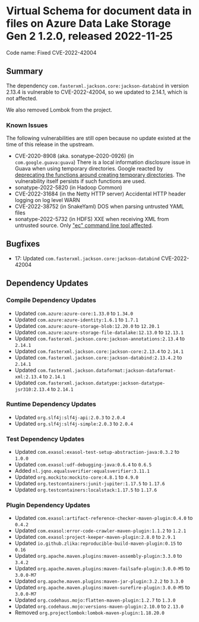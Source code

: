 # Virtual Schema for document data in files on Azure Data Lake Storage Gen 2 1.2.0, released 2022-11-25

Code name: Fixed CVE-2022-42004

## Summary

The dependency `com.fasterxml.jackson.core:jackson-databind` in version 2.13.4 is vulnerable to CVE-2022-42004, so we updated to 2.14.1, which is not affected.

We also removed Lombok from the project.

### Known Issues

The following vulnerabilities are still open because no update existed at the time of this release in the upstream.

* CVE-2020-8908 (aka. sonatype-2020-0926) (in `com.google.guava:guava`) There is a local information disclosure issue in Guava when using temporary directories. Google reacted by [deprecating the functions around creating temporary directories](https://github.com/google/guava/commit/fec0dbc4634006a6162cfd4d0d09c962073ddf40). The vulnerability itself persists if such functions are used.
* sonatype-2022-5820 (in Hadoop Common)
* CVE-2022-31684 (in the Netty HTTP server) Accidental HTTP header logging on log level WARN
* CVE-2022-38752 (in SnakeYaml) DOS when parsing untrusted YAML files
* sonatype-2022-5732 (in HDFS) XXE when receiving XML from untrusted source. Only ["ec" command line tool affected](https://issues.apache.org/jira/browse/HDFS-16766).

## Bugfixes

* 17: Updated `com.fasterxml.jackson.core:jackson-databind` CVE-2022-42004

## Dependency Updates

### Compile Dependency Updates

* Updated `com.azure:azure-core:1.33.0` to `1.34.0`
* Updated `com.azure:azure-identity:1.6.1` to `1.7.1`
* Updated `com.azure:azure-storage-blob:12.20.0` to `12.20.1`
* Updated `com.azure:azure-storage-file-datalake:12.13.0` to `12.13.1`
* Updated `com.fasterxml.jackson.core:jackson-annotations:2.13.4` to `2.14.1`
* Updated `com.fasterxml.jackson.core:jackson-core:2.13.4` to `2.14.1`
* Updated `com.fasterxml.jackson.core:jackson-databind:2.13.4.2` to `2.14.1`
* Updated `com.fasterxml.jackson.dataformat:jackson-dataformat-xml:2.13.4` to `2.14.1`
* Updated `com.fasterxml.jackson.datatype:jackson-datatype-jsr310:2.13.4` to `2.14.1`

### Runtime Dependency Updates

* Updated `org.slf4j:slf4j-api:2.0.3` to `2.0.4`
* Updated `org.slf4j:slf4j-simple:2.0.3` to `2.0.4`

### Test Dependency Updates

* Updated `com.exasol:exasol-test-setup-abstraction-java:0.3.2` to `1.0.0`
* Updated `com.exasol:udf-debugging-java:0.6.4` to `0.6.5`
* Added `nl.jqno.equalsverifier:equalsverifier:3.11.1`
* Updated `org.mockito:mockito-core:4.8.1` to `4.9.0`
* Updated `org.testcontainers:junit-jupiter:1.17.5` to `1.17.6`
* Updated `org.testcontainers:localstack:1.17.5` to `1.17.6`

### Plugin Dependency Updates

* Updated `com.exasol:artifact-reference-checker-maven-plugin:0.4.0` to `0.4.2`
* Updated `com.exasol:error-code-crawler-maven-plugin:1.1.2` to `1.2.1`
* Updated `com.exasol:project-keeper-maven-plugin:2.8.0` to `2.9.1`
* Updated `io.github.zlika:reproducible-build-maven-plugin:0.15` to `0.16`
* Updated `org.apache.maven.plugins:maven-assembly-plugin:3.3.0` to `3.4.2`
* Updated `org.apache.maven.plugins:maven-failsafe-plugin:3.0.0-M5` to `3.0.0-M7`
* Updated `org.apache.maven.plugins:maven-jar-plugin:3.2.2` to `3.3.0`
* Updated `org.apache.maven.plugins:maven-surefire-plugin:3.0.0-M5` to `3.0.0-M7`
* Updated `org.codehaus.mojo:flatten-maven-plugin:1.2.7` to `1.3.0`
* Updated `org.codehaus.mojo:versions-maven-plugin:2.10.0` to `2.13.0`
* Removed `org.projectlombok:lombok-maven-plugin:1.18.20.0`
